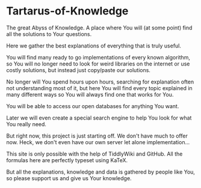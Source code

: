 # Tartarus-of-Knowledge

The great Abyss of Knowledge.
A place where You will (at some point) find all the solutions to Your questions.

Here we gather the best explanations of everything that is truly useful.

You will find many ready to go implementations of every known algorithm, so You will no longer need to look for weird libraries on the internet or use costly solutions, but instead just copy/paste our solutions.

No longer will You spend hours upon hours, searching for explanation often not understanding most of it, but here You will find every topic explained in many different ways so You will always find one that works for You.

You will be able to access our open databases for anything You want.

Later we will even create a special search engine to help You look for what You really need.

But right now, this project is just starting off.
We don't have much to offer now.
Heck, we don't even have our own server let alone implementation...

This site is only possible with the help of TiddlyWiki and GitHub.
All the formulas here are perfectly typeset using KaTeX.

But all the explanations, knowledge and data is gathered by people like You, so please support us and give us Your knowledge.
